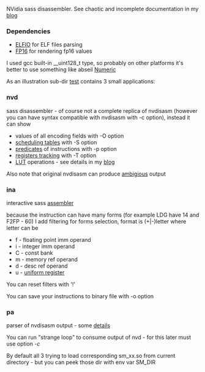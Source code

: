 NVidia sass disassembler. See chaotic and incomplete documentation in my [blog](https://redplait.blogspot.com/search/label/cuda)

### Dependencies
* [ELFIO](https://github.com/serge1/ELFIO) for ELF files parsing
* [FP16](https://github.com/Maratyszcza/FP16) for rendering fp16 values

I used gcc built-in __uint128_t type, so probably on other platforms it's better to use something like abseil [Numeric](https://github.com/abseil/abseil-cpp/tree/master/absl/numeric)

As an illustration sub-dir [test](https://github.com/redplait/denvdis/tree/master/test) contains 3 small applications:
### nvd
sass disassembler - of course not a complete replica of nvdisasm (however you can have syntax compatible with nvdisasm with -c option), instead it can show
 * values of all encoding fields with -O option
 * [scheduling tables](https://redplait.blogspot.com/2025/05/nvidia-sass-latency-tables.html) with -S option
 * [predicates](https://redplait.blogspot.com/2025/04/nvidia-sass-disassembler-part-6.html) of instructions with -p option
 * [registers tracking](https://redplait.blogspot.com/2025/07/sass-instructions-registers-tracking.html) with -T option
 * [LUT](https://forums.developer.nvidia.com/t/what-does-lop3-lut-mean-how-is-it-executed/227472) operations - see details in my [blog](https://redplait.blogspot.com/2025/07/sass-instructions-lut-operations.html)

Also note that original nvdisasm can produce [ambigious](https://redplait.blogspot.com/2025/06/curse-of-imad.html) output

### ina
interactive sass [assembler](https://redplait.blogspot.com/2025/05/nvidia-sass-assembler.html)

because the instruction can have many forms (for example LDG have 14 and F2FP - 60) I add filtering for forms selection, format is (+|-)letter where letter can be
 * f - floating point imm operand
 * i - integer imm operand
 * C - const bank
 * m - memory ref operand
 * d - desc ref operand
 * u - [uniform register](https://redplait.blogspot.com/2025/07/sass-instructions-uniform-registers.html)

You can reset filters with '!'

You can save your instructions to binary file with -o option

### pa
parser of nvdisasm output - some [details](https://redplait.blogspot.com/2025/06/nvdisasm-sass-parser.html)

You can run "strange loop" to consume output of nvd - for this later must use option *-c*

By default all 3 trying to load corresponding sm_xx.so from current directory - but you can peek those dir with env var SM_DIR
